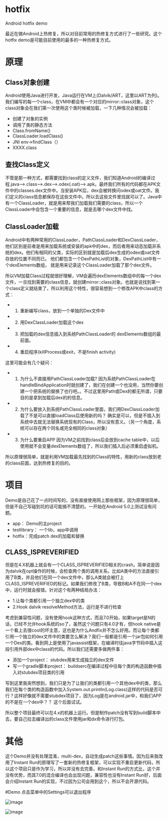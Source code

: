 # hotfix
Android hotfix demo

最近在做Android上热修复，所以对目前常用的热修复方式进行了一些研究。这个hotfix demo是可能目前使用的最多的一种热修复方式。


# 原理

## Class对象创建
Android使用Java进行开发，Java运行在VM上(Dalvik/ART，这里以ART为列)。我们编写的每一个class，在VM中都会有一个对应的mirror::class对象，这个class对象会在我们第一次使用这个类时候被加载，一下几种情况会被加载：
 * 创建了对象的实例
 * 调用了类的静态方法
 * Class.fromName()
 * ClassLoader.loadClass()
 * JNI env->findClass（）
 * XXXX.class

## 查找Class定义
不管是那一种方式，都需要找到class的定义文件，我们知道Android的编译过程.java-->.class-->.dex-->.odex(.oat)-->.apk。最终我们所有的代码都在APK文件中的classes.dex文件中。当安装APK后，dex会被转换问odex或oat文件。我们定义的class信息都保存在这些文件中。所以去这些文件里找就可以了。Java中有一个ClassLoader，就是用来帮我们加载我们需要的class，所以一个ClassLoader中会包含一个重要的信息，就是去哪个dex文件中找。

## ClassLoader加载
Android中有两种常用的ClassLoader，PathClassLoader和DexClassLoader，他们区别是前者是用来加载系统或安装的apk中的dex，而后者用来动态加载非系统的dex。他们有相同的父类，实际的区别就是加载后dex生成的odex或oat文件存放的位置不同而已。 他们都包含一个DexPathList的对象，DexPathList中有一个dexElements数组， 就是用来记录这个ClassLoader加载了那个dex文件。

所以VM加载Class过程就很好理解，VM会遍历dexElements数组中的每一个dex文件，一旦找到需要的class信息，就创建mirror::class对象。也就是说找到第一个class定义就结束了，所以利用这个特性，很容易想到一个修改APK中class的方式：
 * 1. 重新编写class，放到一个单独的Dex文件中
 * 2. 用DexClassLoader加载这个dex
 * 3. 把加载的dex信息插入到系统PathClassLoader的 dexElements数组的最前面。
 * 4. 重启程序(killProcess或exit，不是finish activity)

这里可能会有几个疑问：
 * 1. 为什么不直接用PathClassLoader加载?
 因为系统PathClassLoader在handleBindApplication时就创建了，我们在创建一个也没用，当然你要创建一个把系统的替换了也行吧。。不过这里用Path或Dex的都无所谓，只要目的是拿到加载后dex的的信息。

 * 2. 为什么要放入到系统PathClassLoader里面，我们用DexClassLoader加载了不是可以直接loadClass后使用新的吗？
 确实是可以，但是不插入到系统中去就无法替换系统现有的Class，所以没有意义。（另一个角度，系统可以存在两个同名或完全相同的class对象）

 * 3. 为什么要重启APP
 因为VM之前找到class后会放到cache table中，以后使用就不会变量dexElements数组了，所以我们插入后必须重启虚拟机。


 所以原理很简单，就是利用VM加载最先找到的Class的特性，用新的class放到老的class前面，达到热修复的目的。



# 项目
Demo是自己花了一点时间写的，没有直接使用网上那些框架，因为原理很简单，但是不自己写碰到坑的话可能搞不清楚的。一开始在Android 5.0上测试没有问题。

* app： Demo的主project
* testlibrary： 一个lib，app中调用
* hotfix：完成patch dex的加载和替换


## CLASS_ISPREVERIFIED
但是在4.X机器上就会有一个CLASS_ISPREVERIFIED相关的crash。简单说是因为dalvik在opt操作的时候，会检查两个类的调用关系。比如A类中的方法直接引用了B类，并且他们在同一个dex文件中，那么A类就会被打上CLASS_ISPREVERIFIED的标记。如果我们修改了B类，导致B和A不在同一个dex中，运行时就会报错。针对这个有两种结局办法：

* 1.让每个类都引用一个独立dex中的类
* 2.Hook dalvik resolveMethod方法，运行是不进行检查

考虑到兼容性问题，没有使用hook这种方式，而且7.0开始，如果target是N的话，已经不允许hook系统的so了，虽然这个问题只有4.0才有，但hook native是一个看上去很cool的坏主意，这也是为什么Andfix并不怎么好用。而让每个类都引用一个独立的dex文件中的类要怎么解决？我们一般都是引用一个jar包如何引用一个Dex的类。看到网上是使用了javassist框架，在编译时往java字节码中插入这段引用外部dex中class的代码。所以我们还需要多做两件事：
 * 添加一个project： stubdex用来生成独立的dex文件
 * 写一个gradle脚本project： buildserc在编译过程中往每个类的构造函数中插入对stubdex项目类的引用

写到这里我突然想到，我们只是为了让我们的类都引用一个其他dex中的类，那么我们在每个类的构造函数中加入System.out.println(Log.class)这样的代码是否可行？这样好像就不需要stubdex项目了，因为Log是在android.jar中，和我们APP的不是在一个dex中？？ 这个后面试试。

所以整个项目最终可以在4.x的机器上运行。但是制作patch没有写到build脚本中去，要自己拉去编译出的class文件使用jar和dx命令进行打包。


# 其他
这个Demo并没有处理混淆，multi-dex，自动生成patch这些事情。因为后来我改用了Instant Run的原理写了一套新的热修复框架，可以实现不重启更新代码，所以这个项目只是作为学习，所以并没有去完善。和Instant Run的方式比，这个并没有优势，而其7.0的混合编译也会出现问题，兼容性也没有Instant Run好，后面会介绍Instant Run的实现，不过因为公司会用到这个，所以不会开源代码。


#Demo
点击菜单中的Settings可以退出程序

![image](https://github.com/cclover/store/blob/master/images/Screenshot_1481366010.png)

![image](https://github.com/cclover/store/blob/master/images/Screenshot_1481366000.png)


